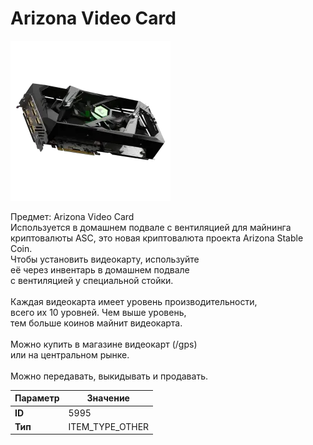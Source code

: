 # Arizona Video Card

![Item Image](../img/5995.webp?raw=true)

Предмет: Arizona Video Card<br>Используется в домашнем подвале с вентиляцией для майнинга<br>криптовалюты ASC, это новая криптовалюта проекта Arizona Stable Coin.<br>Чтобы установить видеокарту, используйте<br>её через инвентарь в домашнем подвале<br>с вентиляцией у специальной стойки.<br><br>Каждая видеокарта имеет уровень производительности,<br>всего их 10 уровней. Чем выше уровень,<br>тем больше коинов майнит видеокарта.<br><br>Можно купить в магазине видеокарт (/gps)<br>или на центральном рынке.<br><br>Можно передавать, выкидывать и продавать.


| Параметр | Значение |
|----------|----------|
| **ID** | 5995 |
| **Тип** | ITEM_TYPE_OTHER |

